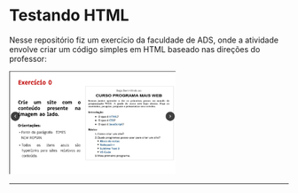 # Testando HTML

Nesse repositório fiz um exercício da faculdade de ADS, onde a atividade envolve criar um código simples em HTML baseado nas direções do professor:

<img src="imagem-atividade.png" alt="Minha Imagem" width="300">

<hr>

